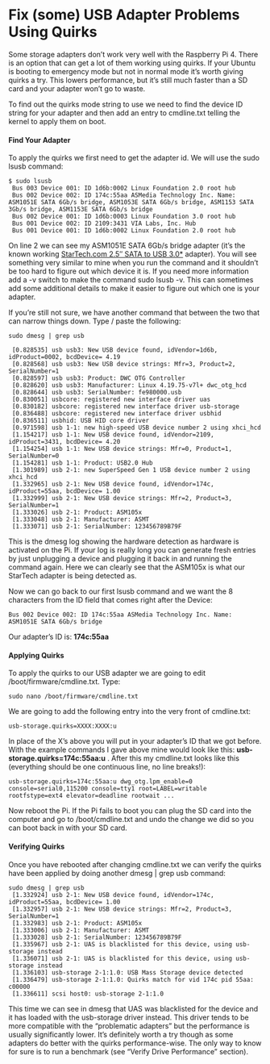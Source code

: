 # Fix (some) USB Adapter Problems Using Quirks

Some storage adapters don’t work very well with the Raspberry Pi 4. There is an option that can get a lot of them working using quirks. If your Ubuntu is booting to emergency mode but not in normal mode it’s worth giving quirks a try. This lowers performance, but it’s still much faster than a SD card and your adapter won’t go to waste.

To find out the quirks mode string to use we need to find the device ID string for your adapter and then add an entry to cmdline.txt telling the kernel to apply them on boot.

#### Find Your Adapter

To apply the quirks we first need to get the adapter id. We will use the sudo lsusb command:

```
$ sudo lsusb
 Bus 003 Device 001: ID 1d6b:0002 Linux Foundation 2.0 root hub
 Bus 002 Device 002: ID 174c:55aa ASMedia Technology Inc. Name: ASM1051E SATA 6Gb/s bridge, ASM1053E SATA 6Gb/s bridge, ASM1153 SATA 3Gb/s bridge, ASM1153E SATA 6Gb/s bridge
 Bus 002 Device 001: ID 1d6b:0003 Linux Foundation 3.0 root hub
 Bus 001 Device 002: ID 2109:3431 VIA Labs, Inc. Hub
 Bus 001 Device 001: ID 1d6b:0002 Linux Foundation 2.0 root hub
```

On line 2 we can see my ASM1051E SATA 6Gb/s bridge adapter (it’s the known working [StarTech.com 2.5″ SATA to USB 3.0*](https://www.amazon.com/StarTech-com-SATA-USB-Cable-USB3S2SAT3CB/dp/B00HJZJI84/ref=as_li_ss_tl?keywords=startech+usb+sata&qid=1564897399&s=gateway&sr=8-1-spons&psc=1&&linkCode=ll1&tag=codemallet-20&linkId=ea87552a7ef6a9633d7a8584537e3e61&language=en_US) adapter). You will see something very similar to mine when you run the command and it shouldn’t be too hard to figure out which device it is. If you need more information add a -v switch to make the command sudo lsusb -v. This can sometimes add some additional details to make it easier to figure out which one is your adapter.

If you’re still not sure, we have another command that between the two that can narrow things down. Type / paste the following:

```
sudo dmesg | grep usb

 [0.828535] usb usb3: New USB device found, idVendor=1d6b, idProduct=0002, bcdDevice= 4.19
 [0.828568] usb usb3: New USB device strings: Mfr=3, Product=2, SerialNumber=1
 [0.828597] usb usb3: Product: DWC OTG Controller
 [0.828620] usb usb3: Manufacturer: Linux 4.19.75-v7l+ dwc_otg_hcd
 [0.828644] usb usb3: SerialNumber: fe980000.usb
 [0.830051] usbcore: registered new interface driver uas
 [0.830182] usbcore: registered new interface driver usb-storage
 [0.836488] usbcore: registered new interface driver usbhid
 [0.836511] usbhid: USB HID core driver
 [0.971598] usb 1-1: new high-speed USB device number 2 using xhci_hcd
 [1.154217] usb 1-1: New USB device found, idVendor=2109, idProduct=3431, bcdDevice= 4.20
 [1.154254] usb 1-1: New USB device strings: Mfr=0, Product=1, SerialNumber=0
 [1.154281] usb 1-1: Product: USB2.0 Hub
 [1.301989] usb 2-1: new SuperSpeed Gen 1 USB device number 2 using xhci_hcd
 [1.332965] usb 2-1: New USB device found, idVendor=174c, idProduct=55aa, bcdDevice= 1.00
 [1.332999] usb 2-1: New USB device strings: Mfr=2, Product=3, SerialNumber=1
 [1.333026] usb 2-1: Product: ASM105x
 [1.333048] usb 2-1: Manufacturer: ASMT
 [1.333071] usb 2-1: SerialNumber: 123456789B79F
```

This is the dmesg log showing the hardware detection as hardware is activated on the Pi. If your log is really long you can generate fresh entries by just unplugging a device and plugging it back in and running the command again. Here we can clearly see that the ASM105x is what our StarTech adapter is being detected as.

Now we can go back to our first lsusb command and we want the 8 characters from the ID field that comes right after the Device:

```
Bus 002 Device 002: ID 174c:55aa ASMedia Technology Inc. Name: ASM1051E SATA 6Gb/s bridge
```

Our adapter’s ID is: **174c:55aa**

#### Applying Quirks

To apply the quirks to our USB adapter we are going to edit /boot/firmware/cmdline.txt. Type:

```
sudo nano /boot/firmware/cmdline.txt
```

We are going to add the following entry into the very front of cmdline.txt:

```
usb-storage.quirks=XXXX:XXXX:u
```

In place of the X’s above you will put in your adapter’s ID that we got before. With the example commands I gave above mine would look like this: **usb-storage.quirks=174c:55aa:u** . After this my cmdline.txt looks like this (everything should be one continuous line, no line breaks!):

```
usb-storage.quirks=174c:55aa:u dwg_otg.lpm_enable=0 console=serial0,115200 console=tty1 root=LABEL=writable rootfstype=ext4 elevator=deadline rootwait ...
```

Now reboot the Pi. If the Pi fails to boot you can plug the SD card into the computer and go to /boot/cmdline.txt and undo the change we did so you can boot back in with your SD card.

#### Verifying Quirks

Once you have rebooted after changing cmdline.txt we can verify the quirks have been applied by doing another dmesg | grep usb command:

```
sudo dmesg | grep usb
 [1.332924] usb 2-1: New USB device found, idVendor=174c, idProduct=55aa, bcdDevice= 1.00
 [1.332957] usb 2-1: New USB device strings: Mfr=2, Product=3, SerialNumber=1
 [1.332983] usb 2-1: Product: ASM105x
 [1.333006] usb 2-1: Manufacturer: ASMT
 [1.333028] usb 2-1: SerialNumber: 123456789B79F
 [1.335967] usb 2-1: UAS is blacklisted for this device, using usb-storage instead
 [1.336071] usb 2-1: UAS is blacklisted for this device, using usb-storage instead
 [1.336103] usb-storage 2-1:1.0: USB Mass Storage device detected
 [1.336479] usb-storage 2-1:1.0: Quirks match for vid 174c pid 55aa: c00000
 [1.336611] scsi host0: usb-storage 2-1:1.0
 ```
 
 This time we can see in dmesg that UAS was blacklisted for the device and it has loaded with the usb-storage driver instead. This driver tends to be more compatible with the “problematic adapters” but the performance is usually significantly lower. It’s definitely worth a try though as some adapters do better with the quirks performance-wise. The only way to know for sure is to run a benchmark (see “Verify Drive Performance” section).
